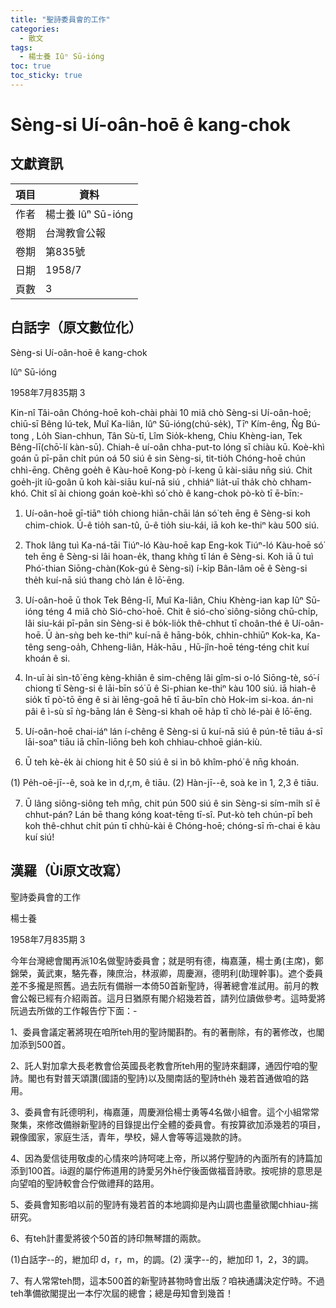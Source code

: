 ```yaml
---
title: "聖詩委員會的工作"
categories:
  - 散文
tags:
  - 楊士養 Iûⁿ Sū-ióng
toc: true
toc_sticky: true
---
```


# Sèng-si Uí-oân-hoē ê kang-chok

## 文獻資訊

| 項目 | 資料 |
|---|---|
| 作者 | 楊士養 Iûⁿ Sū-ióng |
| 卷期 | 台灣教會公報 |
| 卷期 | 第835號 |
| 日期 | 1958/7 |
| 頁數 | 3 |

## 白話字（原文數位化）

Sèng-si Uí-oân-hoē ê kang-chok

Iûⁿ Sū-ióng

1958年7月835期 3

Kin-nî Tâi-oân Chóng-hoē koh-chài phài 10 miâ chò Sèng-si Uí-oân-hoē; chiū-sī Bêng Iú-tek, Muî Ka-liân, Iûⁿ Sū-ióng(chú-se̍k), Tīⁿ Kím-êng, N̂g Bú-tong , Lo̍h Sian-chhun, Tân Sù-tī, Lîm Sio̍k-kheng, Chiu Khèng-ian, Tek Bêng-lī(chō͘-lí kàn-sū). Chiah-ê uí-oân chha-put-to lóng sī chiàu kū. Koè-khì goán ū pī-pān chi̍t pún oá 50 siú ê sin Sèng-si, tit-tio̍h Chóng-hoē chún chhì-ēng. Chêng goe̍h ê Kàu-hoē Kong-pò í-keng ū kài-siāu nn̄g siú. Chit goe̍h-ji̍t iû-goân ū koh kài-siāu kuí-nā siú , chhiáⁿ lia̍t-uī tha̍k chò chham-khó. Chit sî ài chiong goán koè-khì só͘ chò ê kang-chok pò-kò tī ē-bīn:-

1. Uí-oân-hoē gī-tiāⁿ tio̍h chiong hiān-chāi lán só͘ teh ēng ê Sèng-si koh chim-chiok. Ū-ê tio̍h san-tû, ū-ê tio̍h siu-kái, iā koh ke-thiⁿ kàu 500 siú.

2. Thok lâng tuì Ka-ná-tāi Tiúⁿ-ló Kàu-hoē kap Eng-kok Tiúⁿ-ló Kàu-hoē só͘ teh ēng ê Sèng-si lâi hoan-e̍k, thang khǹg tī lán ê Sèng-si. Koh iā ū tuì Phó͘-thian Siōng-chàn(Kok-gú ê Sèng-si) í-ki̍p Bân-lâm oē ê Sèng-si the̍h kuí-nā siú thang chò lán ê lō͘-ēng.

3. Uí-oân-hoē ū thok Tek Bêng-lī, Muî Ka-liân, Chiu Khèng-ian kap Iûⁿ Sū-ióng téng 4 miâ chò Sió-cho͘-hoē. Chit ê sió-cho͘ siông-siông chū-chi̍p, lâi siu-kái pī-pān sin Sèng-si ê bo̍k-lio̍k thê-chhut tī choân-thé ê Uí-oân-hoē. Ū àn-sǹg beh ke-thiⁿ kuí-nā ê hāng-bo̍k, chhin-chhiūⁿ Kok-ka, Ka-têng seng-oa̍h, Chheng-liân, Ha̍k-hāu , Hū-jîn-hoē téng-téng chit kuí khoán ê si.

4. In-uī ài sìn-tô͘ ēng kèng-khiân ê sim-chêng lâi gîm-si o-ló Siōng-tè, só͘-í chiong tī Sèng-si ê lāi-bīn só͘ ū ê Si-phian ke-thiⁿ kàu 100 siú. iā hiah-ê sio̍k tī pò͘-tō ēng ê si ài lēng-goā hē tī āu-bīn chò Hok-im si-koa. án-ni pâi ê ì-sù sī ǹg-bāng lán ê Sèng-si khah oē ha̍p tī chò lé-pài ê lō͘-ēng.

5. Uí-oân-hoē chai-iáⁿ lán í-chêng ê Sèng-si ū kuí-nā siú ê pún-tē tiāu á-sī lāi-soaⁿ tiāu iā chīn-liōng beh koh chhiau-chhoē gián-kiù.

6. Ū teh kè-e̍k ài chiong hit ê 50 siú ê si ìn bô khîm-phó͘ ê nn̄g khoán.

(1) Pe̍h-oē-jī--ê, soà ke ìn d,r,m, ê tiāu. (2) Hàn-jī--ê, soà ke ìn 1, 2,3 ê tiāu.

7. Ū lâng siông-siông teh mn̄g, chit pún 500 siú ê sin Sèng-si sím-mi̍h sî ē chhut-pán? Lán bē thang kóng koat-tēng tī-sî. Put-kò teh chún-pī beh koh thê-chhut chi̍t pún tī chhù-kài ê Chóng-hoē; chóng-sī m̄-chai ē kàu kuí siú!

## 漢羅（Ùi原文改寫）

聖詩委員會的工作

楊士養

1958年7月835期 3

今年台灣總會閣再派10名做聖詩委員會；就是明有德，梅嘉蓮，楊士勇(主席)，鄭錦榮，黃武東，駱先春，陳庶治，林淑卿，周慶淵，德明利(助理幹事)。遮个委員差不多攏是照舊。過去阮有備辦一本倚50首新聖詩，得著總會准試用。前月的教會公報已經有介紹兩首。這月日猶原有閣介紹幾若首，請列位讀做參考。這時愛將阮過去所做的工作報告佇下面：-

1、委員會議定著將現在咱所teh用的聖詩閣斟酌。有的著刪除，有的著修改，也閣加添到500首。

2、託人對加拿大長老教會佮英國長老教會所teh用的聖詩來翻譯，通囥佇咱的聖詩。閣也有對普天頌讚(國語的聖詩)以及閩南話的聖詩the̍h 幾若首通做咱的路用。

3、委員會有託德明利，梅嘉蓮，周慶淵佮楊士勇等4名做小組會。這个小組常常聚集，來修改備辦新聖詩的目錄提出佇全體的委員會。有按算欲加添幾若的項目，親像國家，家庭生活，青年，學校，婦人會等等這幾款的詩。

4、因為愛信徒用敬虔的心情來吟詩呵咾上帝，所以將佇聖詩的內面所有的詩篇加添到100首。iā遐的屬佇佈道用的詩愛另外hē佇後面做福音詩歌。按呢排的意思是向望咱的聖詩較會合佇做禮拜的路用。

5、委員會知影咱以前的聖詩有幾若首的本地調抑是內山調也盡量欲閣chhiau-揣研究。

6、有teh計畫愛將彼个50首的詩印無琴譜的兩款。

(1)白話字--的，紲加印 d，r，m，的調。(2) 漢字--的，紲加印 1，2，3的調。

7、有人常常teh問，這本500首的新聖詩甚物時會出版？咱袂通講決定佇時。不過teh準備欲閣提出一本佇次屆的總會；總是毋知會到幾首！
